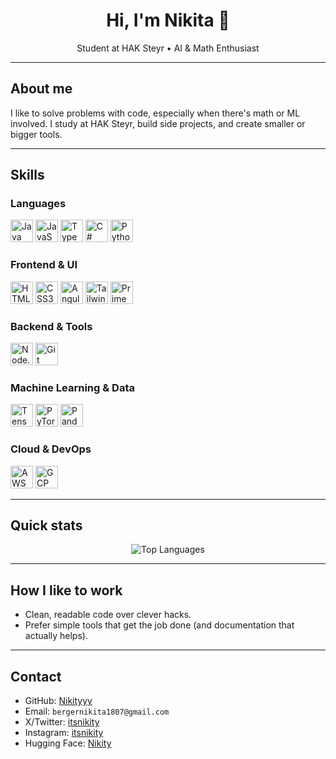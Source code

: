 <h1 align="center">Hi, I'm Nikita 👋</h1>

<p align="center">Student at HAK Steyr • AI & Math Enthusiast</p>

---

## About me

I like to solve problems with code, especially when there's math or ML involved. I study at HAK Steyr, build side projects, and create smaller or bigger tools.

---

## Skills

### Languages

<p align="left">
<img alt="Java" width="36" src="https://cdn.jsdelivr.net/gh/devicons/devicon@latest/icons/java/java-original.svg"/>
<img alt="JavaScript" width="36" src="https://cdn.jsdelivr.net/gh/devicons/devicon@latest/icons/javascript/javascript-original.svg"/>
<img alt="TypeScript" width="36" src="https://cdn.jsdelivr.net/gh/devicons/devicon@latest/icons/typescript/typescript-original.svg"/>
<img alt="C#" width="36" src="https://cdn.jsdelivr.net/gh/devicons/devicon@latest/icons/csharp/csharp-original.svg"/>
<img alt="Python" width="36" src="https://cdn.jsdelivr.net/gh/devicons/devicon@latest/icons/python/python-original.svg"/>
</p>

### Frontend & UI

<p align="left">
<img alt="HTML5" width="36" src="https://cdn.jsdelivr.net/gh/devicons/devicon@latest/icons/html5/html5-original.svg"/>
<img alt="CSS3" width="36" src="https://cdn.jsdelivr.net/gh/devicons/devicon@latest/icons/css3/css3-original.svg"/>
<img alt="Angular" width="36" src="https://cdn.jsdelivr.net/gh/devicons/devicon@latest/icons/angularjs/angularjs-original.svg"/>
<img alt="Tailwind CSS" width="36" src="https://cdn.jsdelivr.net/gh/devicons/devicon@latest/icons/tailwindcss/tailwindcss-original.svg"/>
<img alt="PrimeNG" width="36" src="https://cdn.jsdelivr.net/gh/devicons/devicon@latest/icons/primeng/primeng-original.svg"/>
</p>

### Backend & Tools

<p align="left">
<img alt="Node.js" width="36" src="https://cdn.jsdelivr.net/gh/devicons/devicon@latest/icons/nodejs/nodejs-original.svg"/>
<img alt="Git" width="36" src="https://cdn.jsdelivr.net/gh/devicons/devicon@latest/icons/git/git-original.svg"/>
</p>

### Machine Learning & Data

<p align="left">
<img alt="TensorFlow" width="36" src="https://cdn.jsdelivr.net/gh/devicons/devicon@latest/icons/tensorflow/tensorflow-original.svg"/>
<img alt="PyTorch" width="36" src="https://cdn.jsdelivr.net/gh/devicons/devicon@latest/icons/pytorch/pytorch-original.svg"/>
<img alt="Pandas" width="36" src="https://cdn.jsdelivr.net/gh/devicons/devicon@latest/icons/pandas/pandas-original.svg"/>
</p>

### Cloud & DevOps

<p align="left">
<img alt="AWS" width="36" src="https://cdn.jsdelivr.net/gh/devicons/devicon@latest/icons/amazonwebservices/amazonwebservices-original-wordmark.svg"/>
<img alt="GCP" width="36" src="https://cdn.jsdelivr.net/gh/devicons/devicon@latest/icons/googlecloud/googlecloud-original.svg"/>
</p>

---

## Quick stats

<p align="center">
<img src="https://github-readme-stats.vercel.app/api/top-langs/?username=Nikityyy&layout=compact" alt="Top Languages"/>
</p>

---

## How I like to work

* Clean, readable code over clever hacks.
* Prefer simple tools that get the job done (and documentation that actually helps).

---

## Contact

* GitHub: [Nikityyy](https://github.com/Nikityyy)
* Email: `bergernikita1807@gmail.com`
* X/Twitter: [itsnikity](https://x.com/itsnikity)
* Instagram: [itsnikity](https://www.instagram.com/itsnikity/)
* Hugging Face: [Nikity](https://huggingface.co/Nikity)
